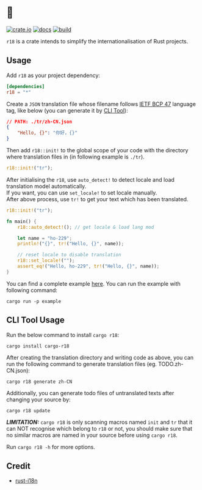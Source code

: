 # 🔞

[![crate.io](https://img.shields.io/crates/v/r18.svg)](https://crates.io/crates/r18)
[![docs](https://docs.rs/r18/badge.svg)](https://docs.rs/r18)
[![build](https://github.com/Limit-IM/r18/actions/workflows/rust.yml/badge.svg)](https://github.com/Limit-IM/r18/actions/workflows/rust.yml)

`r18` is a crate intends to simplify the internationalisation of Rust projects.

## Usage

Add `r18` as your project dependency:

```toml
[dependencies]
r18 = "*"
```

Create a `JSON` translation file whose filename follows [IETF BCP 47](https://www.wikiwand.com/en/IETF_language_tag) language tag, like below
(you can generate it by [CLI Tool](#cli-tool-usage)):

```json
// PATH: ./tr/zh-CN.json
{
    "Hello, {}": "你好，{}"
}
```

Then add `r18::init!` to the global scope of your code with the directory where translation files in (in following example is `./tr`).

```rust
r18::init!("tr");
```

After initialising the `r18`, use `auto_detect!` to detect locale and load translation model automatically.  
If you want, you can use `set_locale!` to set locale manually.  
After above process, use `tr!` to get your text which has been translated.

```rust
r18::init!("tr");

fn main() {
    r18::auto_detect!(); // get locale & load lang mod

    let name = "ho-229";
    println!("{}", tr!("Hello, {}", name));

    // reset locale to disable translation
    r18::set_locale!("");
    assert_eq!("Hello, ho-229", tr!("Hello, {}", name));
}
```

You can find a complete example [here](./example/). You can run the example with following command:

```shell
cargo run -p example
```

## CLI Tool Usage

Run the below command to install `cargo r18`:

```shell
cargo install cargo-r18
```

After creating the translation directory and writing code as above, you can run the following command to
generate translation files (eg. TODO.zh-CN.json):

```shell
cargo r18 generate zh-CN
```

Additionally, you can generate todo files of untranslated texts after changing your source by:

```shell
cargo r18 update
```

***LIMITATION:*** `cargo r18` is only scanning macros named `init` and `tr` that it can NOT recognise which belong to `r18` or not,
you should make sure that no similar macros are named in your source before using `cargo r18`.

Run `cargo r18 -h` for more options.

## Credit

* [rust-i18n](https://github.com/longbridgeapp/rust-i18n)
